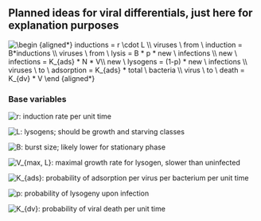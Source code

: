 ## Planned ideas for viral differentials, just here for explanation purposes

<img src="https://tex.s2cms.ru/svg/%20%5Cbegin%20%7Baligned*%7D%0Ainductions%20%3D%20r%20%5Ccdot%20L%20%5C%5C%20%0Aviruses%20%5C%20from%20%5C%20induction%20%3D%20B*inductions%20%5C%5C%20%0Aviruses%20%5C%20from%20%5C%20lysis%20%3D%20B%20*%20p%20*%20new%20%5C%20infections%20%5C%5C%0Anew%20%5C%20infections%20%3D%20K_%7Bads%7D%20*%20N%20*%20V%5C%5C%0Anew%20%5C%20lysogens%20%3D%20(1-p)%20*%20new%20%5C%20infections%20%5C%5C%0Aviruses%20%5C%20to%20%5C%20adsorption%20%3D%20K_%7Bads%7D%20*%20total%20%5C%20bacteria%20%5C%5C%0Avirus%20%5C%20to%20%5C%20death%20%3D%20K_%7Bdv%7D%20*%20V%0A%5Cend%20%7Baligned*%7D" alt=" \begin {aligned*}
inductions = r \cdot L \\ 
viruses \ from \ induction = B*inductions \\ 
viruses \ from \ lysis = B * p * new \ infections \\
new \ infections = K_{ads} * N * V\\
new \ lysogens = (1-p) * new \ infections \\
viruses \ to \ adsorption = K_{ads} * total \ bacteria \\
virus \ to \ death = K_{dv} * V
\end {aligned*}" />

### Base variables 
<img src="https://tex.s2cms.ru/svg/%20r%20" alt=" r " />: induction rate per unit time

<img src="https://tex.s2cms.ru/svg/%20L%20" alt=" L " />: lysogens; should be growth and starving classes

<img src="https://tex.s2cms.ru/svg/%20B%20" alt=" B " />: burst size; likely lower for stationary phase

<img src="https://tex.s2cms.ru/svg/%20V_%7Bmax%2C%20L%7D" alt=" V_{max, L}" />: maximal growth rate for lysogen, slower than uninfected

<img src="https://tex.s2cms.ru/svg/%20K_%7Bads%7D%20" alt=" K_{ads} " />: probability of adsorption per virus per bacterium per unit time

<img src="https://tex.s2cms.ru/svg/%20p%20" alt=" p " />: probability of lysogeny upon infection

<img src="https://tex.s2cms.ru/svg/%20K_%7Bdv%7D%20" alt=" K_{dv} " />: probability of viral death per unit time

